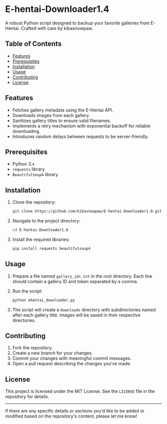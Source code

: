 
# E-hentai-Downloader1.4

A robust Python script designed to backup your favorite galleries from E-Hentai. Crafted with care by kibasnowpaw.

## Table of Contents

- [Features](#features)
- [Prerequisites](#prerequisites)
- [Installation](#installation)
- [Usage](#usage)
- [Contributing](#contributing)
- [License](#license)

## Features

- Fetches gallery metadata using the E-Hentai API.
- Downloads images from each gallery.
- Sanitizes gallery titles to ensure valid filenames.
- Implements a retry mechanism with exponential backoff for reliable downloading.
- Introduces random delays between requests to be server-friendly.

## Prerequisites

- Python 3.x
- `requests` library
- `BeautifulSoup4` library

## Installation

1. Clone the repository:
   ```bash
   git clone https://github.com/kibasnowpaw/E-hentai-Downloader1.0.git
   ```

2. Navigate to the project directory:
   ```bash
   cd E-hentai-Downloader1.0
   ```

3. Install the required libraries:
   ```bash
   pip install requests beautifulsoup4
   ```

## Usage

1. Prepare a file named `gallery_ids.txt` in the root directory. Each line should contain a gallery ID and token separated by a comma.

2. Run the script:
   ```bash
   python ehentai_downloader.py
   ```

3. The script will create a `downloads` directory with subdirectories named after each gallery title. Images will be saved in their respective directories.

## Contributing

1. Fork the repository.
2. Create a new branch for your changes.
3. Commit your changes with meaningful commit messages.
4. Open a pull request describing the changes you've made.

## License

This project is licensed under the MIT License. See the `LICENSE` file in the repository for details.

---

If there are any specific details or sections you'd like to be added or modified based on the repository's content, please let me know!
